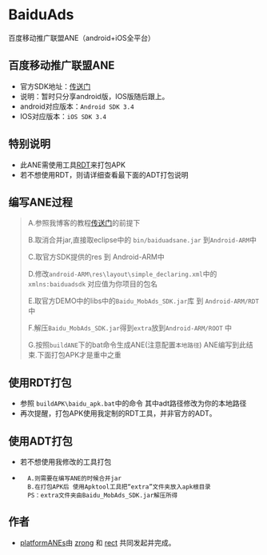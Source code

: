 BaiduAds
========

百度移动推广联盟ANE（android+iOS全平台）
## 百度移动推广联盟ANE
* 官方SDK地址：[传送门](http://munion.baidu.com/about.html#/sdk/mobSdk)
* 说明：暂时只分享android版，IOS版随后跟上。
* android对应版本：`Android SDK 3.4`
* IOS对应版本：`iOS SDK 3.4`

## 特别说明
* 此ANE需使用工具[RDT](RDT)来打包APK
* 若不想使用RDT，则请详细查看最下面的ADT打包说明

## 编写ANE过程

> A.参照我博客的教程[传送门](http://www.shadowkong.com/archives/1090)的前提下
>  
> B.取消合并jar,直接取eclipse中的 `bin/baiduadsane.jar` 到`Android-ARM`中 
>  
> C.取官方SDK提供的res 到 Android-ARM中 
>  
> D.修改`android-ARM\res\layout\simple_declaring.xml`中的 `xmlns:baiduadsdk` 对应值为你项目的包名
>  
> E.取官方DEMO中的libs中的`Baidu_MobAds_SDK.jar`库 到 `Android-ARM/RDT` 中
>
> F.解压`Baidu_MobAds_SDK.jar`得到`extra`放到`Android-ARM/ROOT` 中
> 
> G.按照`buildANE`下的bat命令生成ANE(注意配置`本地路径`)
		ANE编写到此结束.下面打包APK才是重中之重

## 使用RDT打包
* 参照 `buildAPK\baidu_apk.bat`中的命令 其中adt路径修改为你的本地路径
* 再次提醒，打包APK使用我定制的RDT工具，并非官方的ADT。

## 使用ADT打包
* 若不想使用我修改的工具打包
* 
		A.则需要在编写ANE的时候合并jar
		B.在打包APK后 使用Apktool工具把“extra”文件夹放入apk根目录
		PS：extra文件夹由Baidu_MobAds_SDK.jar解压所得
## 作者

* [platformANEs](https://github.com/platformanes)由 [zrong](http://zengrong.net) 和 [rect](http://www.shadowkong.com/) 共同发起并完成。
